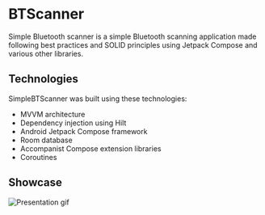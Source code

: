 
# BTScanner
Simple Bluetooth scanner is a simple Bluetooth scanning application made following best practices and SOLID principles using Jetpack Compose and various other libraries.

## Technologies
SimpleBTScanner was built using these technologies:

 - MVVM architecture
 - Dependency injection using Hilt
 - Android Jetpack Compose framework
 - Room database
 - Accompanist Compose extension libraries
 - Coroutines
## Showcase
![Presentation gif](https://i.ibb.co/5skfg3M/present-gif.gif)
